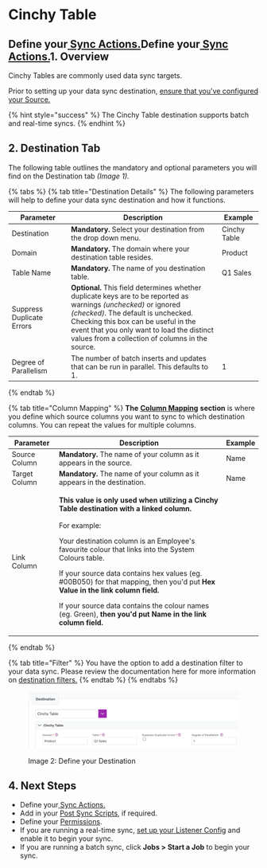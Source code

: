 # Cinchy Table

## Define your[ ](../building-data-syncs/sync-actions.md)[Sync Actions.](../building-data-syncs/sync-actions.md)Define your[ ](../building-data-syncs/sync-actions.md)[Sync Actions.](../building-data-syncs/sync-actions.md)1. Overview

Cinchy Tables are commonly used data sync targets.

Prior to setting up your data sync destination, [ensure that you've configured your Source.](../supported-data-sync-sources/)

{% hint style="success" %}
The Cinchy Table destination supports batch and real-time syncs.
{% endhint %}

## 2. Destination Tab

The following table outlines the mandatory and optional parameters you will find on the Destination tab _(Image 1)._

{% tabs %}
{% tab title="Destination Details" %}
The following parameters will help to define your data sync destination and how it functions.

<table><thead><tr><th>Parameter</th><th width="289.66666666666663">Description</th><th>Example</th></tr></thead><tbody><tr><td>Destination</td><td><strong>Mandatory.</strong> Select your destination from the drop down menu.</td><td>Cinchy Table</td></tr><tr><td>Domain</td><td><strong>Mandatory.</strong> The domain where your destination table resides.</td><td>Product</td></tr><tr><td>Table Name</td><td><strong>Mandatory.</strong> The name of you destination table.</td><td>Q1 Sales</td></tr><tr><td>Suppress Duplicate Errors</td><td><strong>Optional.</strong> This field determines whether duplicate keys are to be reported as warnings <em>(unchecked)</em> or ignored <em>(checked)</em>. The default is unchecked.<br>Checking this box can be useful in the event that  you only want to load the distinct values from a collection of columns in the source.</td><td></td></tr><tr><td>Degree of Parallelism</td><td>The number of batch inserts and updates that can be run in parallel. This defaults to 1.</td><td>1</td></tr></tbody></table>
{% endtab %}

{% tab title="Column Mapping" %}
**The** [**Column Mapping**](../building-data-syncs/columns-and-mappings/#3.-column-mappings) **section** is where you define which source columns you want to sync to which destination columns. You can repeat the values for multiple columns.

| Parameter     | Description                                                                                                                                                                                                                                                                                                                                                                                                                                                                                                                              | Example |
| ------------- | ---------------------------------------------------------------------------------------------------------------------------------------------------------------------------------------------------------------------------------------------------------------------------------------------------------------------------------------------------------------------------------------------------------------------------------------------------------------------------------------------------------------------------------------- | ------- |
| Source Column | **Mandatory.** The name of your column as it appears in the source.                                                                                                                                                                                                                                                                                                                                                                                                                                                                      | Name    |
| Target Column | **Mandatory.** The name of your column as it appears in the destination.                                                                                                                                                                                                                                                                                                                                                                                                                                                                 | Name    |
| Link Column   | <p><strong>This value is only used when utilizing a Cinchy Table destination with a linked column.</strong> <br><br>For example:</p><p>Your destination column is an Employee's favourite colour that links into the System Colours table.<br></p><p>If your source data contains hex values (eg. #00B050) for that mapping, then you'd put <strong>Hex Value in the link column field.</strong><br></p><p>If your source data contains the colour names (eg. Green), <strong>then you'd put Name in the link column field.</strong></p> |         |
{% endtab %}

{% tab title="Filter" %}
You have the option to add a destination filter to your data sync. Please review the documentation here for more information on [destination filters.](../building-data-syncs/advanced-settings/filters.md#target-filters)
{% endtab %}
{% endtabs %}

<figure><img src="../../.gitbook/assets/image (706).png" alt=""><figcaption><p>Image 2: Define your Destination</p></figcaption></figure>

## 4. Next Steps

* Define your[ ](../building-data-syncs/sync-actions.md)[Sync Actions.](../building-data-syncs/sync-actions.md)
* Add in your [Post Sync Scripts](../building-data-syncs/advanced-settings/post-sync-scripts.md), if required.
* Define your [Permissions](../building-data-syncs/#2.-create-a-data-sync-configuration).
* If you are running a real-time sync, [set up your Listener Config](../supported-real-time-sync-stream-sources/) and enable it to begin your sync.
* If you are running a batch sync, click **Jobs > Start a Job** to begin your sync.
